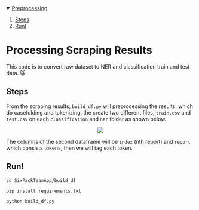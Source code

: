 <!-- PREPROCESSING -->
<details open="open">
  <summary>
    <a href="#preprocessing-scraping-results">Preprocessing</a>
  </summary>
  <ol>
    <li>
      <a href="#steps">Steps</a>
    </li>
    <li>
      <a href="#run!">Run!</a>
    </li>
  </ol>
</details>

<!--  DATA PROCESSING -->
# Processing Scraping Results

This code is to convert raw dataset to NER and classification train and test data. 😺

## Steps
From the scraping results, `build_df.py` will preprocessing the results, which do casefolding and tokenizing, the create two different files, `train.csv` and `test.csv` on each `classification` and `ner` folder as shown below.

<p align="center">
  <img src="https://github.com/briancatraguna/SixPackTeamApp/blob/349dbd53ec38870ad536e4d95dd24310eafe0620/assets/builddf.png">
</p>

The columns of the second dataframe will be  `index` (nth report) and `report` which consists tokens, then we will tag each token.

## Run!
```
cd SixPackTeamApp/build_df
```
```
pip install requirements.txt
```
```
python build_df.py
```
